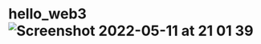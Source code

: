 # hello_web3![Screenshot 2022-05-11 at 21 01 39](https://user-images.githubusercontent.com/62755319/168092203-f067cef9-f10f-456e-b69a-e23d9f5cd32f.png)
